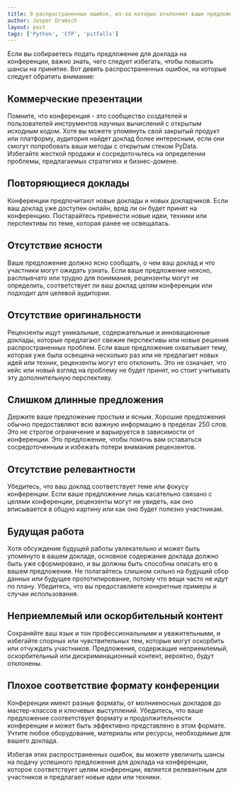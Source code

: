 ```yaml
---
title: 9 распространенных ошибок, из-за которых отклоняют ваше предложение доклада на конференции Python
author: Jesper Dramsch
layout: post
tags: ['Python', 'CfP', 'pitfalls']
---
```


Если вы собираетесь подать предложение для доклада на конференции, важно знать, чего следует избегать, чтобы повысить шансы на принятие. Вот девять распространенных ошибок, на которые следует обратить внимание:

## Коммерческие презентации

Помните, что конференция - это сообщество создателей и пользователей инструментов научных вычислений с открытым исходным кодом. Хотя вы можете упомянуть свой закрытый продукт или платформу, аудитория найдет доклад более интересным, если они смогут попробовать ваши методы с открытым стеком PyData. Избегайте жесткой продажи и сосредоточьтесь на определении проблемы, предлагаемых стратегиях и бизнес-домене.

## Повторяющиеся доклады

Конференции предпочитают новые доклады и новых докладчиков. Если ваш доклад уже доступен онлайн, вряд ли он будет принят на конференцию. Постарайтесь привнести новые идеи, техники или перспективы по теме, которая ранее не освещалась.

## Отсутствие ясности

Ваше предложение должно ясно сообщать, о чем ваш доклад и что участники могут ожидать узнать. Если ваше предложение неясно, расплывчато или трудно для понимания, рецензенты могут не определить, соответствует ли ваш доклад целям конференции или подходит для целевой аудитории.

## Отсутствие оригинальности

Рецензенты ищут уникальные, содержательные и инновационные доклады, которые предлагают свежие перспективы или новые решения распространенных проблем. Если ваше предложение охватывает тему, которая уже была освещена несколько раз или не предлагает новых идей или техник, рецензенты могут его отклонить. Это не означает, что кейс или новый взгляд на проблему не будет принят, но стоит учитывать эту дополнительную перспективу.

## Слишком длинные предложения

Держите ваше предложение простым и ясным. Хорошие предложения обычно предоставляют всю важную информацию в пределах 250 слов. Это не строгое ограничение и варьируется в зависимости от конференции. Это предложение, чтобы помочь вам оставаться сосредоточенным и избежать потери внимания рецензентов.

## Отсутствие релевантности

Убедитесь, что ваш доклад соответствует теме или фокусу конференции. Если ваше предложение лишь касательно связано с целями конференции, рецензенты могут не увидеть, как оно вписывается в общую картину или как оно будет полезно участникам.

## Будущая работа

Хотя обсуждение будущей работы увлекательно и может быть упомянуто в вашем докладе, основное содержание доклада должно быть уже сформировано, и вы должны быть способны описать его в вашем предложении. Не полагайтесь слишком сильно на будущий сбор данных или будущее прототипирование, потому что вещи часто не идут по плану. Убедитесь, что вы предоставляете конкретные примеры и случаи использования.

## Неприемлемый или оскорбительный контент

Сохраняйте ваш язык и тон профессиональными и уважительными, и избегайте спорных или чувствительных тем, которые могут оскорбить или отчуждать участников. Предложения, содержащие неприемлемый, оскорбительный или дискриминационный контент, вероятно, будут отклонены.

## Плохое соответствие формату конференции

Конференции имеют разные форматы, от молниеносных докладов до мастер-классов и ключевых выступлений. Убедитесь, что ваше предложение соответствует формату и продолжительности конференции и может быть эффективно представлено в этом формате. Учтите любое оборудование, материалы или ресурсы, необходимые для вашего доклада.

Избегая этих распространенных ошибок, вы можете увеличить шансы на подачу успешного предложения для доклада на конференции, которое соответствует целям конференции, является релевантным для участников и предлагает новые идеи или техники.
